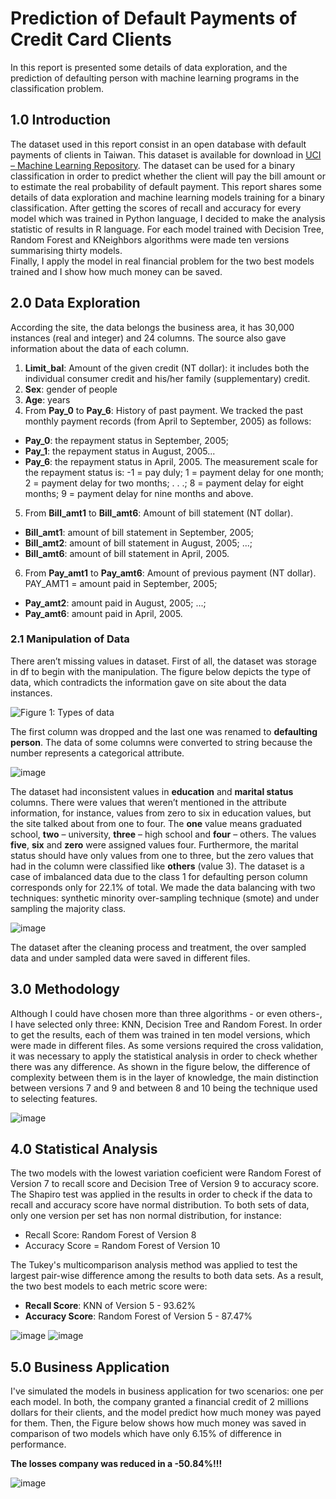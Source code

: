 # Prediction of Default Payments of Credit Card Clients

In this report is presented some details of data exploration, and the prediction of defaulting person with machine learning programs in the classification problem.

## 1.0 Introduction

The dataset used in this report consist in an open database with default payments of clients in Taiwan. This dataset is available for download in [UCI – Machine Learning Repository](https://archive.ics.uci.edu/ml/datasets/default+of+credit+card+clients). The dataset can be used for a binary classification in order to predict whether the client will pay the bill amount or to estimate the real probability of default payment. 
This report shares some details of data exploration and machine learning models training for a binary classification. After getting the scores of recall and accuracy for every model which was trained in Python language, I decided to make the analysis statistic of results in R language. For each model trained with Decision Tree, Random Forest and KNeighbors algorithms were made ten versions summarising thirty models.   
Finally, I apply the model in real financial problem for the two best models trained and I show how much money can be saved.


## 2.0 Data Exploration

According the site, the data belongs the business area, it has 30,000 instances (real and integer) and 24 columns. The source also gave information about the data of each column.
1. **Limit_bal**: Amount of the given credit (NT dollar): it includes both the individual consumer credit and his/her family (supplementary) credit.
2. **Sex**: gender of people
3. **Age**: years
4. From **Pay_0** to **Pay_6**: History of past payment. We tracked the past monthly payment records (from April to September, 2005) as follows:
  - **Pay_0**: the repayment status in September, 2005; 
  - **Pay_1**: the repayment status in August, 2005...
  - **Pay_6**: the repayment status in April, 2005. 
The measurement scale for the repayment status is: -1 = pay duly; 1 = payment delay for one month; 2 = payment delay for two months; . . .; 8 = payment delay for eight months; 9 = payment delay for nine months and above.
5. From **Bill_amt1** to **Bill_amt6**: Amount of bill statement (NT dollar). 
- **Bill_amt1**: amount of bill statement in September, 2005; 
- **Bill_amt2**: amount of bill statement in August, 2005; ...; 
- **Bill_amt6**: amount of bill statement in April, 2005.
6. From **Pay_amt1** to **Pay_amt6**: Amount of previous payment (NT dollar). PAY_AMT1 = amount paid in September, 2005; 
- **Pay_amt2**: amount paid in August, 2005; ...;
- **Pay_amt6**: amount paid in April, 2005.

### 2.1 Manipulation of Data

There aren’t missing values in dataset. First of all, the dataset was storage in df to begin with the manipulation. The figure below depicts the type of data, which contradicts the information gave on site about the data instances. 

![Figure 1: Types of data](https://user-images.githubusercontent.com/45640708/146437534-5ce460ed-981c-4c21-b307-c5744f2a0ec7.png)

The first column was dropped and the last one was renamed to **defaulting person**. The data of some columns were converted to string because the number represents a categorical attribute. 

![image](https://user-images.githubusercontent.com/45640708/146438555-3bcb8549-5142-4a72-8e3c-c96ebafed2ff.png)


The dataset had inconsistent values in **education** and **marital status** columns. There were values that weren’t mentioned in the attribute information, for instance, values from zero to six in education values, but the site talked about from one to four. The **one** value means graduated school, **two** – university, **three** – high school and **four** – others. The values **five**, **six** and **zero** were assigned values four. Furthermore, the marital status should have only values from one to three, but the zero values that had in the column were classified like **others** (value 3). 
The dataset is a case of imbalanced data due to the class 1 for defaulting person column corresponds only for 22.1% of total. We made the data balancing with two techniques: synthetic minority over-sampling technique (smote) and under sampling the majority class.

![image](https://user-images.githubusercontent.com/45640708/146439213-c1243c74-3a33-4f05-8931-3f6f7e68024e.png)

The dataset after the cleaning process and treatment, the over sampled data and under sampled data were saved in different files.

## 3.0 Methodology

Although I could have chosen more than three algorithms - or even others-, I have selected only three: KNN, Decision Tree and Random Forest. In order to get the results, each of them was trained in ten model versions, which were made in different files.
As some versions required the cross validation, it was necessary to apply the statistical analysis in order to check whether there was any difference.
As shown in the figure below, the difference of complexity between them is in the layer of knowledge, the main distinction between versions 7 and 9 and between 8 and 10 being the technique used to selecting features.

![image](https://user-images.githubusercontent.com/45640708/146440580-81ddb0c4-0187-4ad4-9162-8bd589bc6bbd.png)

## 4.0 Statistical Analysis

The two models with the lowest variation coeficient were Random Forest of Version 7 to recall score and Decision Tree of Version 9 to accuracy score.
The Shapiro test was applied in the results in order to check if the data to recall and accuracy score have normal distribution. To both sets of data, only one version per set has non normal distribution, for instance: 
- Recall Score: Random Forest of Version 8
- Accuracy Score = Random Forest of Version 10

The Tukey's multicomparison analysis method was applied to test the largest pair-wise difference among the results to both data sets. As a result, the two best models to each metric score were:
- **Recall Score**: KNN of Version 5 - 93.62%
- **Accuracy Score**: Random Forest of Version 5 - 87.47%

![image](https://user-images.githubusercontent.com/45640708/146586619-e5867ff1-3b1f-4cc5-ae76-eed6b1d2f425.png)
![image](https://user-images.githubusercontent.com/45640708/146586692-6e37018e-ad50-4244-a408-01616d1a0b9d.png)

## 5.0 Business Application

I've simulated the models in business application for two scenarios: one per each model. In both, the company granted a financial credit of 2 millions dollars for their clients, and the model predict how much money was payed for them. Then, the Figure below shows how much money was saved in comparison of two models which have only 6.15% of difference in performance.

**The losses company was reduced in a -50.84%!!!**

![image](https://user-images.githubusercontent.com/45640708/146597239-0e1e8c22-0d87-46c1-a4dd-7c8145635f17.png)
